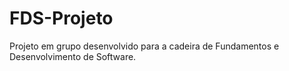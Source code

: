 # FDS-Projeto
 Projeto em grupo desenvolvido para a cadeira de Fundamentos e Desenvolvimento de Software.
